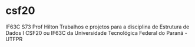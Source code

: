 # csf20
IF63C S73 Prof Hilton
Trabalhos e projetos para a disciplina de Estrutura de Dados I CSF20 ou IF63C da Universidade Tecnológica Federal do Paraná - UTFPR 
